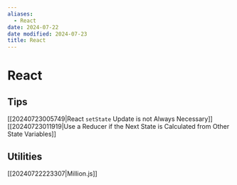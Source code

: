 ```yaml
---
aliases:
  - React
date: 2024-07-22
date modified: 2024-07-23
title: React
---
```


# React

## Tips

[[20240723005749|React `setState` Update is not Always Necessary]]  
[[20240723011919|Use a Reducer if the Next State is Calculated from Other State Variables]]

## Utilities

[[20240722223307|Million.js]]

